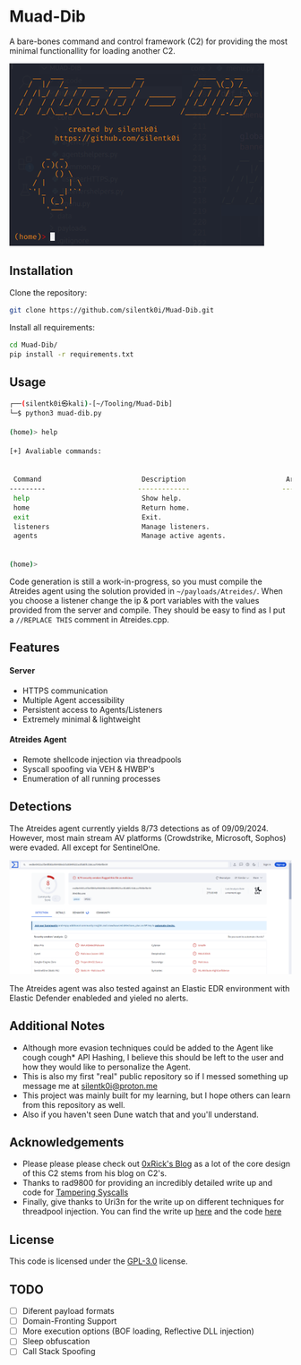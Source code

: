 
# Muad-Dib

A bare-bones command and control framework (C2) for providing the most minimal functionallity for loading another C2.

![Muad-Dib Banner](https://github.com/silentk0i/Muad-Dib/blob/main/assets/home.png)
## Installation

Clone the repository:

```bash
git clone https://github.com/silentk0i/Muad-Dib.git
```
Install all requirements:

```bash
cd Muad-Dib/
pip install -r requirements.txt
```

## Usage

```bash
┌──(silentk0i㉿kali)-[~/Tooling/Muad-Dib]
└─$ python3 muad-dib.py 

(home)> help

[+] Avaliable commands: 


 Command                         Description                         Arguments
---------                       -------------                       -----------
 help                            Show help.                          
 home                            Return home.                        
 exit                            Exit.                               
 listeners                       Manage listeners.                   
 agents                          Manage active agents.               


(home)> 
```

Code generation is still a work-in-progress, so you must compile the Atreides agent using the solution provided in ```~/payloads/Atreides/```. When you choose a listener change the ip & port variables with the values provided from the server and compile. They should be easy to find as I put a ```//REPLACE THIS``` comment in Atreides.cpp.
## Features

#### Server
- HTTPS communication
- Multiple Agent accessibility
- Persistent access to Agents/Listeners
- Extremely minimal & lightweight

#### Atreides Agent
- Remote shellcode injection via threadpools
- Syscall spoofing via VEH & HWBP's
- Enumeration of all running processes
## Detections

The Atreides agent currently yields 8/73 detections as of 09/09/2024. However, most main stream AV platforms (Crowdstrike, Microsoft, Sophos) were evaded. All except for SentinelOne.

![VirusTotal Detections](https://github.com/silentk0i/Muad-Dib/blob/main/assets/detections.png)

The Atreides agent was also tested against an Elastic EDR environment with Elastic Defender enableded and yieled no alerts.


## Additional Notes
- Although more evasion techniques could be added to the Agent like cough cough* API Hashing, I believe this should be left to the user and how they would like to personalize the Agent.
- This is also my first "real" public repository so if I messed something up message me at silentk0i@proton.me 
- This project was mainly built for my learning, but I hope others can learn from this repository as well.
- Also if you haven't seen Dune watch that and you'll understand.
## Acknowledgements

 - Please please please check out [0xRick's Blog](https://0xrick.github.io/) as a lot of the core design of this C2 stems from his blog on C2's.
 - Thanks to rad9800 for providing an incredibly detailed write up and code for [Tampering Syscalls](https://github.com/rad9800/TamperingSyscalls)
 - Finally, give thanks to Uri3n for the write up on different techniques for threadpool injection. You can find the write up [here](https://diagolima.com/html/posts/threadpools.html) and the code [here](https://github.com/Uri3n/Thread-Pool-Injection-PoC)


## License

This code is licensed under the [GPL-3.0](https://www.gnu.org/licenses/gpl-3.0.en.html) license.

## TODO

- [ ] Diferent payload formats
- [ ] Domain-Fronting Support
- [ ] More execution options (BOF loading, Reflective DLL injection)
- [ ] Sleep obfuscation
- [ ] Call Stack Spoofing
